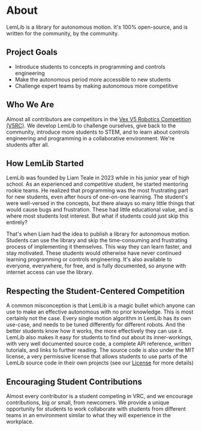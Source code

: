 # About

LemLib is a library for autonomous motion. It's 100% open-source, and is written for the community, by the community.

## Project Goals

* Introduce students to concepts in programming and controls engineering
* Make the autonomous period more accessible to new students
* Challenge expert teams by making autonomous more competitive

## Who We Are

Almost all contributors are competitors in
the [Vex V5 Robotics Competition (V5RC)](https://www.vexrobotics.com/competition). We develop LemLib to challenge
ourselves, give back to the community, introduce more students to STEM, and to learn about controls engineering and
programming in a collaborative environment. We're students after all.

## How LemLib Started

LemLib was founded by Liam Teale in 2023 while in his junior year of high school. As an experienced and competitive
student, he started mentoring rookie teams. He realized that programming was the most frustrating part for new students,
even after hours of one-on-one learning. The student's were well-versed in the concepts, but there always so many little
things that would cause bugs and frustration. These had little educational value, and is where most students lost
interest. But what if students could just skip this entirely?

That's when Liam had the idea to publish a library for autonomous motion. Students can use the library and skip the
time-consuming and frustrating process of implementing it themselves. This way they can learn faster, and stay
motivated. These students would otherwise have never continued learning programming or controls engineering. It's also
available to everyone, everywhere, for free, and is fully documented, so anyone with internet access can use the
library.

## Respecting the Student-Centered Competition

A common misconception is that LemLib is a magic bullet which anyone can use to make an effective autonomous with no
prior knowledge. This is most certainly not the case. Every single motion algorithm in LemLib has its own use-case, and
needs to be tuned differently for different robots. And the better students know how it works, the more effectively they
can use it. LemLib also makes it easy for students to find out about its inner-workings, with very well documented
source code, a complete API reference, written tutorials, and links to further reading. The source code is also under
the MIT license, a very permissive license that allows students to use parts of the LemLib source code in their own
projects (see our [License](https://github.com/LemLib/LemLib/blob/master/LICENSE) for more details)

## Encouraging Student Contributions

Almost every contributor is a student competing in VRC, and we encourage contributions, big or small, from newcomers. We
provide a unique opportunity for students to work collaborate with students from different teams in an environment
similar to what they will experience in the workplace.
